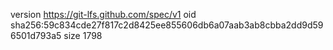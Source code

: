 version https://git-lfs.github.com/spec/v1
oid sha256:59c834cde27f817c2d8425ee855606db6a07aab3ab8cbba2dd9d596501d793a5
size 1798
